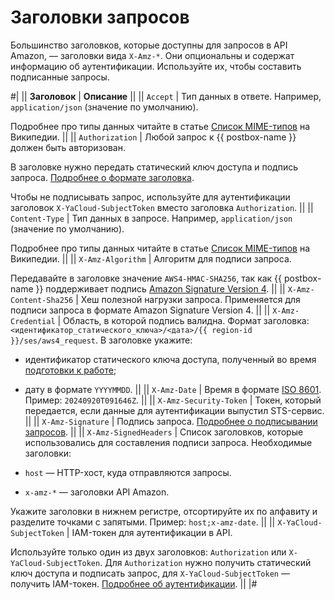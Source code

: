 # Заголовки запросов

Большинство заголовков, которые доступны для запросов в API Amazon, — заголовки вида `X-Amz-*`. Они опциональны и содержат информацию об аутентификации. Используйте их, чтобы составить подписанные запросы.

#|
|| **Заголовок** | **Описание** ||
|| `Accept` | Тип данных в ответе. Например, `application/json` (значение по умолчанию).

Подробнее про типы данных читайте в статье [Список MIME-типов](https://ru.wikipedia.org/wiki/Список_MIME-типов) на Википедии. ||
|| `Authorization` | Любой запрос к {{ postbox-name }} должен быть авторизован.

В заголовке нужно передать статический ключ доступа и подпись запроса. [Подробнее о формате заголовка](../signing-requests.md#authorization-header).

Чтобы не подписывать запрос, используйте для аутентификации заголовок `X-YaCloud-SubjectToken` вместо заголовка `Authorization`. ||
|| `Content-Type` | Тип данных в запросе. Например, `application/json` (значение по умолчанию).

Подробнее про типы данных читайте в статье [Список MIME-типов](https://ru.wikipedia.org/wiki/Список_MIME-типов) на Википедии. ||
|| `X-Amz-Algorithm` | Алгоритм для подписи запроса.

Передавайте в заголовке значение `AWS4-HMAC-SHA256`, так как {{ postbox-name }} поддерживает подпись [Amazon Signature Version 4](https://docs.amazonaws.cn/en_us/IAM/latest/UserGuide/reference_aws-signing.html). ||
|| `X-Amz-Content-Sha256` | Хеш полезной нагрузки запроса. Применяется для подписи запроса в формате Amazon Signature Version 4. ||
|| `X-Amz-Credential` | Область, в которой подпись валидна. Формат заголовка: `<идентификатор_статического_ключа>/<дата>/{{ region-id }}/ses/aws4_request`. В заголовке укажите:

* идентификатор статического ключа доступа, полученный во время [подготовки к работе](../index.md#before-you-begin);
* дату в формате `YYYYMMDD`. ||
|| `X-Amz-Date` | Время в формате [ISO 8601](https://www.iso.org/iso-8601-date-and-time-format.html). Пример: `20240920T091646Z`. ||
|| `X-Amz-Security-Token` | Токен, который передается, если данные для аутентификации выпустил STS-сервис. ||
|| `X-Amz-Signature` | Подпись запроса. [Подробнее о подписывании запросов](../signing-requests.md). ||
|| `X-Amz-SignedHeaders` | Список заголовков, которые использовались для составления подписи запроса. Необходимые заголовки:

* `host` — HTTP-хост, куда отправляются запросы.
* `x-amz-*` — заголовки API Amazon.

Укажите заголовки в нижнем регистре, отсортируйте их по алфавиту и разделите точками с запятыми. Пример: `host;x-amz-date`. ||
|| `X-YaCloud-SubjectToken` | IAM-токен для аутентификации в API. 

Используйте только один из двух заголовков: `Authorization` или `X-YaCloud-SubjectToken`. Для `Authorization` нужно получить статический ключ доступа и подписать запрос, для `X-YaCloud-SubjectToken` — получить IAM-токен. [Подробнее об аутентификации](../../api-ref/authentication.md). ||
|#
